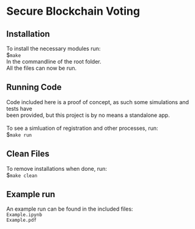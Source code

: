 # Secure Blockchain Voting

## Installation
To install the necessary modules run:<br>
    $```
    make
    ```
    <br>
In the commandline of the root folder.
<br>
All the files can now be run.

## Running Code
Code included here is a proof of concept, as such some simulations and tests have<br>
been provided, but this project is by no means a standalone app.<br> 
<br>
To see a simluation of registration and other processes, run:<br>
    $```
make run
    ```
<br>

## Clean Files 
To remove installations when done, run:<br>
    $```
make clean
    ```
<br>
## Example run
An example run can be found in the included files: 
<br>
    ```
Example.ipynb
    ```
<br>
    ```
Example.pdf
    ```
